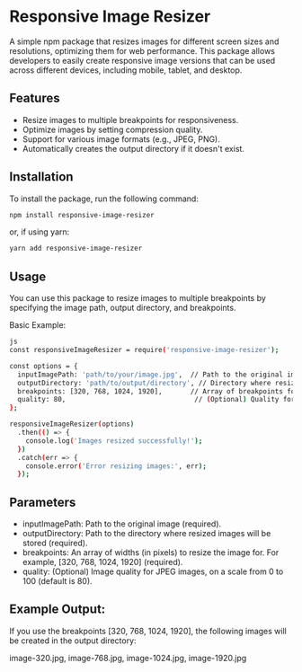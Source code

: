 # Responsive Image Resizer

A simple npm package that resizes images for different screen sizes and resolutions, optimizing them for web performance. This package allows developers to easily create responsive image versions that can be used across different devices, including mobile, tablet, and desktop.

## Features

- Resize images to multiple breakpoints for responsiveness.
- Optimize images by setting compression quality.
- Support for various image formats (e.g., JPEG, PNG).
- Automatically creates the output directory if it doesn't exist.

## Installation

To install the package, run the following command:

```bash
npm install responsive-image-resizer
```
or, if using yarn:
```bash
yarn add responsive-image-resizer
```

## Usage

You can use this package to resize images to multiple breakpoints by specifying the image path, output directory, and breakpoints.


Basic Example:
``` bash
js
const responsiveImageResizer = require('responsive-image-resizer');

const options = {
  inputImagePath: 'path/to/your/image.jpg',  // Path to the original image
  outputDirectory: 'path/to/output/directory', // Directory where resized images will be saved
  breakpoints: [320, 768, 1024, 1920],       // Array of breakpoints for resizing
  quality: 80,                                // (Optional) Quality for JPEG images (default is 80)
};

responsiveImageResizer(options)
  .then(() => {
    console.log('Images resized successfully!');
  })
  .catch(err => {
    console.error('Error resizing images:', err);
  });
```
## Parameters
* inputImagePath: Path to the original image (required).
* outputDirectory: Path to the directory where resized images will be stored (required).
* breakpoints: An array of widths (in pixels) to resize the image for. For example, [320, 768, 1024, 1920] (required).
* quality: (Optional) Image quality for JPEG images, on a scale from 0 to 100 (default is 80).
## Example Output:
If you use the breakpoints [320, 768, 1024, 1920], the following images will be created in the output directory:

image-320.jpg,
image-768.jpg,
image-1024.jpg,
image-1920.jpg
